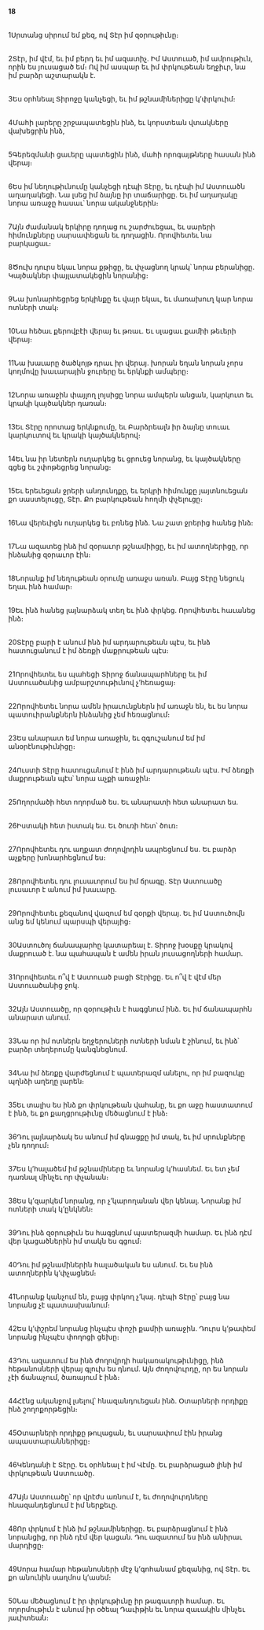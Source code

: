 **18**

\
1Սրտանց սիրում եմ քեզ, ով Տէր իմ զօրութիւնը։

\
2Տէր, իմ վէմ, եւ իմ բերդ եւ իմ ազատիչ. Իմ Աստուած, իմ ամրութիւն, որին ես յուսացած եմ։ Ով իմ ասպար եւ իմ փրկութեան եղջիւր, նա իմ բարձր աշտարակն է.

\
3Ես օրհնեալ Տիրոջը կանչեցի, եւ իմ թշնամիներիցը կ’փրկուիմ։

\
4Մահի լարերը շրջապատեցին ինձ, եւ կորստեան վտակները վախեցրին ինձ,

\
5Գերեզմանի ցաւերը պատեցին ինձ, մահի որոգայթները հասան ինձ վերայ։

\
6Ես իմ նեղութիւնումը կանչեցի դէպի Տէրը, եւ դէպի իմ Աստուածն աղաղակեցի. Նա լսեց իմ ձայնը իր տաճարիցը. Եւ իմ աղաղակը նորա առաջը հասաւ՝ նորա ականջներին։

\
7Այն ժամանակ երկիրը դողաց ու շարժուեցաւ, եւ սարերի հիմունքները սարսափեցան եւ դողացին. Որովհետեւ նա բարկացաւ։

\
8Ծուխ դուրս եկաւ նորա քթիցը, եւ փչացնող կրակ՝ նորա բերանիցը. Կայծակներ փայլատակեցին նորանից։

\
9Նա խոնարհեցրեց երկինքը եւ վայր եկաւ, եւ մառախուղ կար նորա ոտների տակ։

\
10Նա հեծաւ քերովբէի վերայ եւ թռաւ. Եւ սլացաւ քամիի թեւերի վերայ։

\
11Նա խաւարը ծածկոյթ դրաւ իր վերայ. խորան եղան նորան չորս կողմովը խաւարային ջուրերը եւ երկնքի ամպերը։

\
12Նորա առաջին փայլող լոյսիցը նորա ամպերն անցան, կարկուտ եւ կրակի կայծակներ դառան։

\
13Եւ Տէրը որոտաց երկնքումը, եւ Բարձրեալն իր ձայնը տուաւ կարկուտով եւ կրակի կայծակներով։

\
14Եւ նա իր նետերն ուղարկեց եւ ցրուեց նորանց, եւ կայծակները գցեց եւ շփոթեցրեց նորանց։

\
15Եւ երեւեցան ջրերի անդունդքը, եւ երկրի հիմունքը յայտնուեցան քո սաստելուցը, Տէր. Քո բարկութեան հողմի փչելուցը։

\
16Նա վերեւիցն ուղարկեց եւ բռնեց ինձ. Նա շատ ջրերից հանեց ինձ։

\
17Նա ազատեց ինձ իմ զօրաւոր թշնամիիցը, եւ իմ ատողներիցը, որ ինձանից զօրաւոր էին։

\
18Նորանք իմ նեղութեան օրումը առաջս առան. Բայց Տէրը նեցուկ եղաւ ինձ համար։

\
19Եւ ինձ հանեց լայնարձակ տեղ եւ ինձ փրկեց. Որովհետեւ հաւանեց ինձ։

\
20Տէրը բարի է անում ինձ իմ արդարութեան պէս, եւ ինձ հատուցանում է իմ ձեռքի մաքրութեան պէս։

\
21Որովհետեւ ես պահեցի Տիրոջ ճանապարհները եւ իմ Աստուածանից ամբարշտութիւնով չ’հեռացայ։

\
22Որովհետեւ նորա ամեն իրաւունքներն իմ առաջն են, եւ ես նորա պատուիրանքներն ինձանից չեմ հեռացնում։

\
23Ես անարատ եմ նորա առաջին, եւ զգուշանում եմ իմ անօրէնութիւնիցը։

\
24Ուստի Տէրը հատուցանում է ինձ իմ արդարութեան պէս. Իմ ձեռքի մաքրութեան պէս՝ նորա աչքի առաջին։

\
25Ողորմածի հետ ողորմած ես. Եւ անարատի հետ անարատ ես.

\
26Իստակի հետ իստակ ես. Եւ ծուռի հետ՝ ծուռ։

\
27Որովհետեւ դու աղքատ ժողովրդին ապրեցնում ես. Եւ բարձր աչքերը խոնարհեցնում ես։

\
28Որովհետեւ դու լուսաւորում ես իմ ճրագը. Տէր Աստուածը լուսաւոր է անում իմ խաւարը.

\
29Որովհետեւ քեզանով վազում եմ զօրքի վերայ. Եւ իմ Աստուծովն անց եմ կենում պարսպի վերայից։

\
30Աստուծոյ ճանապարհը կատարեալ է. Տիրոջ խօսքը կրակով մաքրուած է. նա պահապան է ամեն իրան յուսացողների համար.

\
31Որովհետեւ ո՞վ է Աստուած բացի Տէրիցը. Եւ ո՞վ է վէմ մեր Աստուածանից ջոկ.

\
32Այն Աստուածը, որ զօրութիւն է հագցնում ինձ. Եւ իմ ճանապարհն անարատ անում.

\
33Նա որ իմ ոտներն եղջերուների ոտների նման է շինում, եւ ինձ՝ բարձր տեղերումը կանգնեցնում.

\
34Նա իմ ձեռքը վարժեցնում է պատերազմ անելու, որ իմ բազուկը պղնձի աղեղը լարեն։

\
35Եւ տալիս ես ինձ քո փրկութեան վահանը, եւ քո աջը հաստատում է ինձ, եւ քո քաղցրութիւնը մեծացնում է ինձ։

\
36Դու լայնարձակ ես անում իմ գնացքը իմ տակ, եւ իմ սրունքները չեն դողում։

\
37Ես կ’հալածեմ իմ թշնամիները եւ նորանց կ’հասնեմ. Եւ ետ չեմ դառնալ մինչեւ որ փչանան։

\
38Ես կ’զարկեմ նորանց, որ չ’կարողանան վեր կենալ. Նորանք իմ ոտների տակ կ’ընկնեն։

\
39Դու ինձ զօրութիւն ես հագցնում պատերազմի համար. Եւ ինձ դէմ վեր կացածներին իմ տակն ես գցում։

\
40Դու իմ թշնամիներին հալածական ես անում. Եւ ես ինձ ատողներին կ’փչացնեմ։

\
41Նորանք կանչում են, բայց փրկող չ’կայ. դէպի Տէրը՝ բայց նա նորանց չէ պատասխանում։

\
42Ես կ’փշրեմ նորանց ինչպէս փոշի քամիի առաջին. Դուրս կ’թափեմ նորանց ինչպէս փողոցի ցեխը։

\
43Դու ազատում ես ինձ ժողովրդի հակառակութիւնիցը, ինձ հեթանոսների վերայ գլուխ ես դնում. Այն ժողովուրդը, որ ես նորան չէի ճանաչում, ծառայում է ինձ։

\
44Հէնց ականջով լսելով՝ հնազանդուեցան ինձ. Օտարների որդիքը ինձ շողոքորթեցին։

\
45Օտարների որդիքը թուլացան, եւ սարսափում էին իրանց ապաստարաններիցը։

\
46Կենդանի է Տէրը. Եւ օրհնեալ է իմ Վէմը. Եւ բարձրացած լինի իմ փրկութեան Աստուածը.

\
47Այն Աստուածը՝ որ վրէժս առնում է, եւ ժողովուրդները հնազանդեցնում է իմ ներքեւը.

\
48Որ փրկում է ինձ իմ թշնամիներիցը. Եւ բարձրացնում է ինձ նորանցից, որ ինձ դէմ վեր կացան. Դու ազատում ես ինձ անիրաւ մարդիցը։

\
49Սորա համար հեթանոսների մէջ կ’գոհանամ քեզանից, ով Տէր. Եւ քո անունին սաղմոս կ’ասեմ։

\
50Նա մեծացնում է իր փրկութիւնը իր թագաւորի համար. Եւ ողորմութիւն է անում իր օծեալ Դաւիթին եւ նորա զաւակին մինչեւ յաւիտեան։
